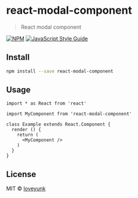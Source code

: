 # react-modal-component

> React modal component

[![NPM](https://img.shields.io/npm/v/react-modal-component.svg)](https://www.npmjs.com/package/react-modal-component) [![JavaScript Style Guide](https://img.shields.io/badge/code_style-standard-brightgreen.svg)](https://standardjs.com)

## Install

```bash
npm install --save react-modal-component
```

## Usage

```tsx
import * as React from 'react'

import MyComponent from 'react-modal-component'

class Example extends React.Component {
  render () {
    return (
      <MyComponent />
    )
  }
}
```

## License

MIT © [loveyunk](https://github.com/loveyunk)

